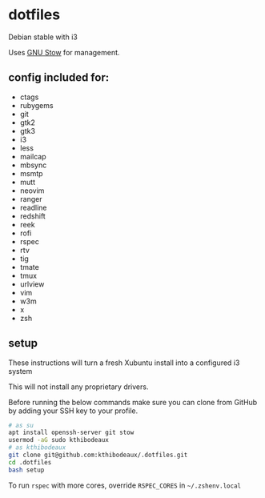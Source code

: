 # dotfiles

Debian stable with i3

Uses [GNU Stow](https://www.gnu.org/software/stow/) for management.

## config included for:

* ctags
* rubygems
* git
* gtk2
* gtk3
* i3
* less
* mailcap
* mbsync
* msmtp
* mutt
* neovim
* ranger
* readline
* redshift
* reek
* rofi
* rspec
* rtv
* tig
* tmate
* tmux
* urlview
* vim
* w3m
* x
* zsh

## setup

These instructions will turn a fresh Xubuntu install into a configured i3 system

This will not install any proprietary drivers.

Before running the below commands make sure you can clone from GitHub by adding your SSH key to your profile.

```bash
# as su
apt install openssh-server git stow
usermod -aG sudo kthibodeaux
# as kthibodeaux
git clone git@github.com:kthibodeaux/.dotfiles.git
cd .dotfiles
bash setup
```

To run `rspec` with more cores, override `RSPEC_CORES` in `~/.zshenv.local`
